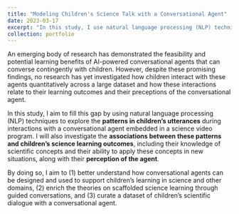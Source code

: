 ```yaml
---
title: "Modeling Children's Science Talk with a Conversational Agent"
date: 2023-03-17
excerpt: "In this study, I use natural language processing (NLP) techniques to explore the patterns and themes in children’s utterances during their interactions with a conversational agent embedded in a science video program. I also investigate the associations between these patterns and children’s science learning outcomes and their perceptions of the conversational agent. <br/><img src='/images/test.png' alt='science talk picture'>"
collection: portfolio
---
```


An emerging body of research has demonstrated the feasibility and potential learning benefits of AI-powered conversational agents that can converse contingently with children. However, despite these promising findings, no research has yet investigated how children interact with these agents quantitatively across a large dataset and how these interactions relate to their learning outcomes and their preceptions of the conversational agent. 

In this study, I aim to fill this gap by using natural language processing (NLP) techniques to explore the **patterns in children’s utterances** during interactions with a conversational agent embedded in a science video program. I will also investigate the **associations between these patterns and children’s science learning outcomes**, including their knowledge of scientific concepts and their ability to apply these concepts in new situations, along with their **perception of the agent**. 

By doing so, I aim to (1) better understand how conversational agents can be designed and used to support children’s learning in science and other domains, (2) enrich the theories on scaffolded science learning through guided conversations, and (3) curate a dataset of children’s scientific dialogue with a conversational agent.